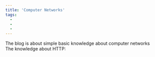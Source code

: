 ```yaml
---
title: 'Computer Networks'
tags:
  - 
  - 
  - 
---
```

The blog is about simple basic knowledge about computer networks\
The knowledge about HTTP:
